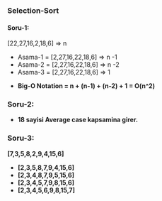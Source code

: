 ### Selection-Sort
#### Soru-1:
[22,27,16,2,18,6] => n
* Asama-1 = [2,27,16,22,18,6] => n -1
* Asama-2 = [2,27,16,22,18,6] => n -2
* Asama-3 = [2,27,16,22,18,6] => 1

<b>

* Big-O Notation = n + (n-1) + (n-2) + 1 = O(n^2)

### Soru-2:
* 18 sayisi Average case kapsamina girer.

<b>

### Soru-3:

[7,3,5,8,2,9,4,15,6]
* [2,3,5,8,7,9,4,15,6]
* [2,3,4,8,7,9,5,15,6]
* [2,3,4,5,7,9,8,15,6]
* [2,3,4,5,6,9,8,15,7]
